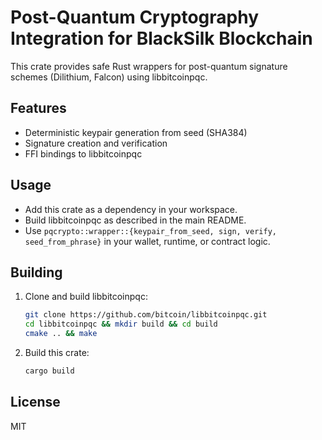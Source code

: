 # Post-Quantum Cryptography Integration for BlackSilk Blockchain

This crate provides safe Rust wrappers for post-quantum signature schemes (Dilithium, Falcon) using libbitcoinpqc.

## Features
- Deterministic keypair generation from seed (SHA384)
- Signature creation and verification
- FFI bindings to libbitcoinpqc

## Usage

- Add this crate as a dependency in your workspace.
- Build libbitcoinpqc as described in the main README.
- Use `pqcrypto::wrapper::{keypair_from_seed, sign, verify, seed_from_phrase}` in your wallet, runtime, or contract logic.

## Building

1. Clone and build libbitcoinpqc:
   ```sh
   git clone https://github.com/bitcoin/libbitcoinpqc.git
   cd libbitcoinpqc && mkdir build && cd build
   cmake .. && make
   ```
2. Build this crate:
   ```sh
   cargo build
   ```

## License
MIT
